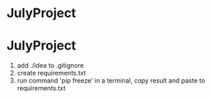# JulyProject
# JulyProject

1) add ./idea to .gitignore
2) create requirements.txt
3) run command 'pip freeze' in a terminal, copy result and paste to requirements.txt
